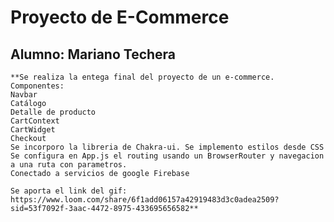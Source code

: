 # Proyecto de E-Commerce
## Alumno: Mariano Techera
	**Se realiza la entega final del proyecto de un e-commerce. 
	Componentes:
 	Navbar
	Catálogo
	Detalle de producto
	CartContext
	CartWidget
	Checkout
	Se incorporo la libreria de Chakra-ui. Se implemento estilos desde CSS
	Se configura en App.js el routing usando un BrowserRouter y navegacion a una ruta con parametros.
	Conectado a servicios de google Firebase
	
	Se aporta el link del gif:
	https://www.loom.com/share/6f1add06157a42919483d3c0adea2509?sid=53f7092f-3aac-4472-8975-433695656582**
